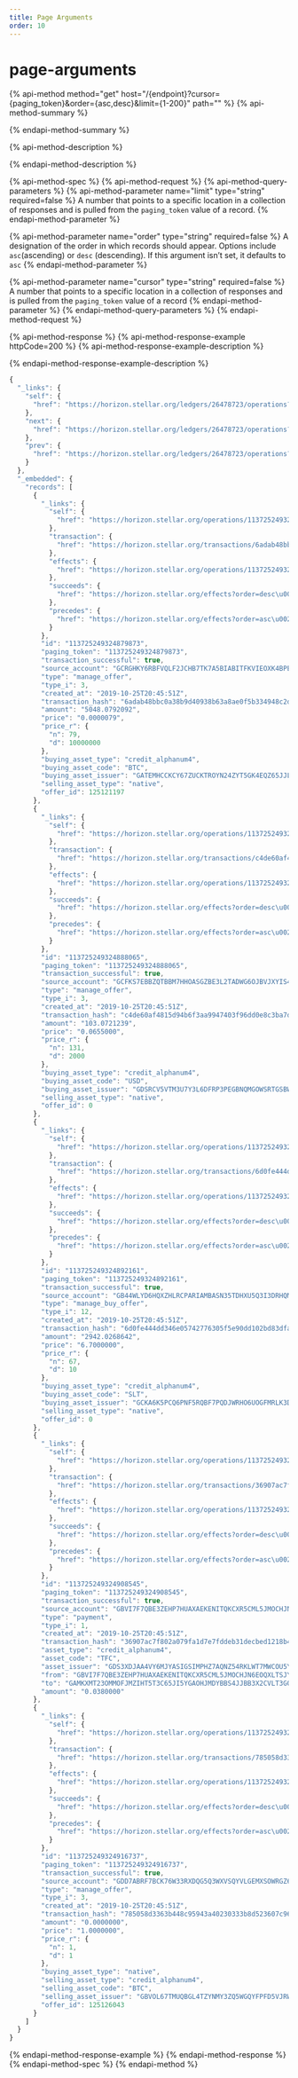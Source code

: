 ```yaml
---
title: Page Arguments
order: 10
---
```


# page-arguments

{% api-method method="get" host="/{endpoint}?cursor={paging\_token}&order={asc,desc}&limit={1-200}" path="" %}
{% api-method-summary %}

{% endapi-method-summary %}

{% api-method-description %}

{% endapi-method-description %}

{% api-method-spec %}
{% api-method-request %}
{% api-method-query-parameters %}
{% api-method-parameter name="limit" type="string" required=false %}
A number that points to a specific location in a collection of responses and is pulled from the `paging_token` value of a record.
{% endapi-method-parameter %}

{% api-method-parameter name="order" type="string" required=false %}
A designation of the order in which records should appear. Options include `asc`\(ascending\) or `desc` \(descending\). If this argument isn’t set, it defaults to `asc`
{% endapi-method-parameter %}

{% api-method-parameter name="cursor" type="string" required=false %}
A number that points to a specific location in a collection of responses and is pulled from the `paging_token` value of a record
{% endapi-method-parameter %}
{% endapi-method-query-parameters %}
{% endapi-method-request %}

{% api-method-response %}
{% api-method-response-example httpCode=200 %}
{% api-method-response-example-description %}

{% endapi-method-response-example-description %}

```javascript
{
  "_links": {
    "self": {
      "href": "https://horizon.stellar.org/ledgers/26478723/operations?cursor=113725249324879872\u0026limit=5\u0026order=asc"
    },
    "next": {
      "href": "https://horizon.stellar.org/ledgers/26478723/operations?cursor=113725249324916737\u0026limit=5\u0026order=asc"
    },
    "prev": {
      "href": "https://horizon.stellar.org/ledgers/26478723/operations?cursor=113725249324879873\u0026limit=5\u0026order=desc"
    }
  },
  "_embedded": {
    "records": [
      {
        "_links": {
          "self": {
            "href": "https://horizon.stellar.org/operations/113725249324879873"
          },
          "transaction": {
            "href": "https://horizon.stellar.org/transactions/6adab48bbc0a38b9d40938b63a8ae0f5b334948c2d5acfb755dea616f98720d1"
          },
          "effects": {
            "href": "https://horizon.stellar.org/operations/113725249324879873/effects"
          },
          "succeeds": {
            "href": "https://horizon.stellar.org/effects?order=desc\u0026cursor=113725249324879873"
          },
          "precedes": {
            "href": "https://horizon.stellar.org/effects?order=asc\u0026cursor=113725249324879873"
          }
        },
        "id": "113725249324879873",
        "paging_token": "113725249324879873",
        "transaction_successful": true,
        "source_account": "GCRGHKY6RBFVQLF2JCHB7TK7A5BIABITFKVIEOXK4BPEIDE446OEFYXZ",
        "type": "manage_offer",
        "type_i": 3,
        "created_at": "2019-10-25T20:45:51Z",
        "transaction_hash": "6adab48bbc0a38b9d40938b63a8ae0f5b334948c2d5acfb755dea616f98720d1",
        "amount": "5048.0792092",
        "price": "0.0000079",
        "price_r": {
          "n": 79,
          "d": 10000000
        },
        "buying_asset_type": "credit_alphanum4",
        "buying_asset_code": "BTC",
        "buying_asset_issuer": "GATEMHCCKCY67ZUCKTROYN24ZYT5GK4EQZ65JJLDHKHRUZI3EUEKMTCH",
        "selling_asset_type": "native",
        "offer_id": 125121197
      },
      {
        "_links": {
          "self": {
            "href": "https://horizon.stellar.org/operations/113725249324888065"
          },
          "transaction": {
            "href": "https://horizon.stellar.org/transactions/c4de60af4815d94b6f3aa9947403f96dd0e8c3ba7d84eccce9c2c798470381ed"
          },
          "effects": {
            "href": "https://horizon.stellar.org/operations/113725249324888065/effects"
          },
          "succeeds": {
            "href": "https://horizon.stellar.org/effects?order=desc\u0026cursor=113725249324888065"
          },
          "precedes": {
            "href": "https://horizon.stellar.org/effects?order=asc\u0026cursor=113725249324888065"
          }
        },
        "id": "113725249324888065",
        "paging_token": "113725249324888065",
        "transaction_successful": true,
        "source_account": "GCFKS7EBBZQTBBM7HHOASGZBE3L2TADWG6OJBVJXYIS44LQFXFL766UB",
        "type": "manage_offer",
        "type_i": 3,
        "created_at": "2019-10-25T20:45:51Z",
        "transaction_hash": "c4de60af4815d94b6f3aa9947403f96dd0e8c3ba7d84eccce9c2c798470381ed",
        "amount": "103.0721239",
        "price": "0.0655000",
        "price_r": {
          "n": 131,
          "d": 2000
        },
        "buying_asset_type": "credit_alphanum4",
        "buying_asset_code": "USD",
        "buying_asset_issuer": "GDSRCV5VTM3U7Y3L6DFRP3PEGBNQMGOWSRTGSBWX6Z3H6C7JHRI4XFJP",
        "selling_asset_type": "native",
        "offer_id": 0
      },
      {
        "_links": {
          "self": {
            "href": "https://horizon.stellar.org/operations/113725249324892161"
          },
          "transaction": {
            "href": "https://horizon.stellar.org/transactions/6d0fe444dd346e05742776305f5e90dd102bd83dfa00a54cfd79bd94753beba0"
          },
          "effects": {
            "href": "https://horizon.stellar.org/operations/113725249324892161/effects"
          },
          "succeeds": {
            "href": "https://horizon.stellar.org/effects?order=desc\u0026cursor=113725249324892161"
          },
          "precedes": {
            "href": "https://horizon.stellar.org/effects?order=asc\u0026cursor=113725249324892161"
          }
        },
        "id": "113725249324892161",
        "paging_token": "113725249324892161",
        "transaction_successful": true,
        "source_account": "GB44WLYD6HQXZHLRCPARIAMBASN35TDHXU5Q3I3DRHQMLLB3CBMIZLY5",
        "type": "manage_buy_offer",
        "type_i": 12,
        "created_at": "2019-10-25T20:45:51Z",
        "transaction_hash": "6d0fe444dd346e05742776305f5e90dd102bd83dfa00a54cfd79bd94753beba0",
        "amount": "2942.0268642",
        "price": "6.7000000",
        "price_r": {
          "n": 67,
          "d": 10
        },
        "buying_asset_type": "credit_alphanum4",
        "buying_asset_code": "SLT",
        "buying_asset_issuer": "GCKA6K5PCQ6PNF5RQBF7PQDJWRHO6UOGFMRLK3DYHDOI244V47XKQ4GP",
        "selling_asset_type": "native",
        "offer_id": 0
      },
      {
        "_links": {
          "self": {
            "href": "https://horizon.stellar.org/operations/113725249324908545"
          },
          "transaction": {
            "href": "https://horizon.stellar.org/transactions/36907ac7f802a079fa1d7e7fddeb31decbed1218b47924243daaa508af8b1bbe"
          },
          "effects": {
            "href": "https://horizon.stellar.org/operations/113725249324908545/effects"
          },
          "succeeds": {
            "href": "https://horizon.stellar.org/effects?order=desc\u0026cursor=113725249324908545"
          },
          "precedes": {
            "href": "https://horizon.stellar.org/effects?order=asc\u0026cursor=113725249324908545"
          }
        },
        "id": "113725249324908545",
        "paging_token": "113725249324908545",
        "transaction_successful": true,
        "source_account": "GBVI7F7QBE3ZEHP7HUAXAEKENITQKCXR5CML5JMOCHJN6EOQXLTSJYJI",
        "type": "payment",
        "type_i": 1,
        "created_at": "2019-10-25T20:45:51Z",
        "transaction_hash": "36907ac7f802a079fa1d7e7fddeb31decbed1218b47924243daaa508af8b1bbe",
        "asset_type": "credit_alphanum4",
        "asset_code": "TFC",
        "asset_issuer": "GDS3XDJAA4VY6MJYASIGSIMPHZ7AQNZ54RKLWT7MWCOU5YKYEVCNLVS3",
        "from": "GBVI7F7QBE3ZEHP7HUAXAEKENITQKCXR5CML5JMOCHJN6EOQXLTSJYJI",
        "to": "GAMKXMT23OMMOFJMZIHT5T3C65JI5YGAOHJMDYBBS4JJBB3X2CVLT3GO",
        "amount": "0.0380000"
      },
      {
        "_links": {
          "self": {
            "href": "https://horizon.stellar.org/operations/113725249324916737"
          },
          "transaction": {
            "href": "https://horizon.stellar.org/transactions/785058d3363b448c95943a40230333b8d523607c9617089bb17c9202a2e7384a"
          },
          "effects": {
            "href": "https://horizon.stellar.org/operations/113725249324916737/effects"
          },
          "succeeds": {
            "href": "https://horizon.stellar.org/effects?order=desc\u0026cursor=113725249324916737"
          },
          "precedes": {
            "href": "https://horizon.stellar.org/effects?order=asc\u0026cursor=113725249324916737"
          }
        },
        "id": "113725249324916737",
        "paging_token": "113725249324916737",
        "transaction_successful": true,
        "source_account": "GDD7ABRF7BCK76W33RXDQG5Q3WXVSQYVLGEMXSOWRGZ6Z3G3M2EM2TCP",
        "type": "manage_offer",
        "type_i": 3,
        "created_at": "2019-10-25T20:45:51Z",
        "transaction_hash": "785058d3363b448c95943a40230333b8d523607c9617089bb17c9202a2e7384a",
        "amount": "0.0000000",
        "price": "1.0000000",
        "price_r": {
          "n": 1,
          "d": 1
        },
        "buying_asset_type": "native",
        "selling_asset_type": "credit_alphanum4",
        "selling_asset_code": "BTC",
        "selling_asset_issuer": "GBVOL67TMUQBGL4TZYNMY3ZQ5WGQYFPFD5VJRWXR72VA33VFNL225PL5",
        "offer_id": 125126043
      }
    ]
  }
}
```
{% endapi-method-response-example %}
{% endapi-method-response %}
{% endapi-method-spec %}
{% endapi-method %}

